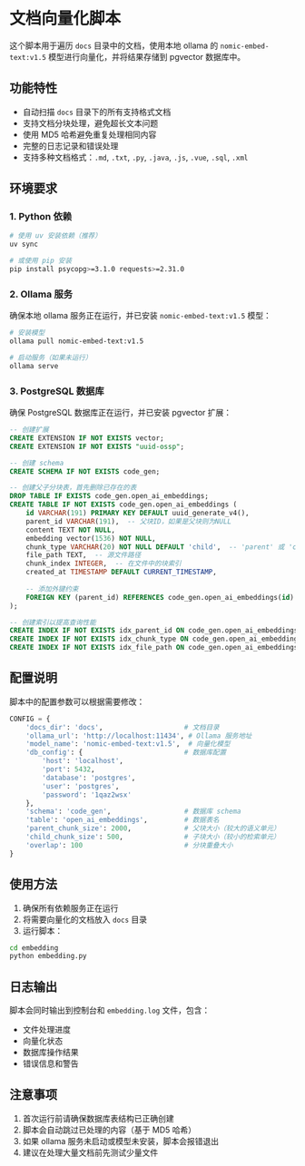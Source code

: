 # 文档向量化脚本

这个脚本用于遍历 `docs` 目录中的文档，使用本地 ollama 的 `nomic-embed-text:v1.5` 模型进行向量化，并将结果存储到 pgvector 数据库中。

## 功能特性

- 自动扫描 `docs` 目录下的所有支持格式文档
- 支持文档分块处理，避免超长文本问题
- 使用 MD5 哈希避免重复处理相同内容
- 完整的日志记录和错误处理
- 支持多种文档格式：`.md`, `.txt`, `.py`, `.java`, `.js`, `.vue`, `.sql`, `.xml`

## 环境要求

### 1. Python 依赖
```bash
# 使用 uv 安装依赖（推荐）
uv sync

# 或使用 pip 安装
pip install psycopg>=3.1.0 requests>=2.31.0
```

### 2. Ollama 服务
确保本地 ollama 服务正在运行，并已安装 `nomic-embed-text:v1.5` 模型：
```bash
# 安装模型
ollama pull nomic-embed-text:v1.5

# 启动服务（如果未运行）
ollama serve
```

### 3. PostgreSQL 数据库
确保 PostgreSQL 数据库正在运行，并已安装 pgvector 扩展：
```sql
-- 创建扩展
CREATE EXTENSION IF NOT EXISTS vector;
CREATE EXTENSION IF NOT EXISTS "uuid-ossp";

-- 创建 schema
CREATE SCHEMA IF NOT EXISTS code_gen;

-- 创建父子分块表，首先删除已存在的表
DROP TABLE IF EXISTS code_gen.open_ai_embeddings;
CREATE TABLE IF NOT EXISTS code_gen.open_ai_embeddings (
    id VARCHAR(191) PRIMARY KEY DEFAULT uuid_generate_v4(),
    parent_id VARCHAR(191),  -- 父块ID，如果是父块则为NULL
    content TEXT NOT NULL,
    embedding vector(1536) NOT NULL,
    chunk_type VARCHAR(20) NOT NULL DEFAULT 'child',  -- 'parent' 或 'child'
    file_path TEXT,  -- 源文件路径
    chunk_index INTEGER,  -- 在文件中的块索引
    created_at TIMESTAMP DEFAULT CURRENT_TIMESTAMP,
    
    -- 添加外键约束
    FOREIGN KEY (parent_id) REFERENCES code_gen.open_ai_embeddings(id) ON DELETE CASCADE
);

-- 创建索引以提高查询性能
CREATE INDEX IF NOT EXISTS idx_parent_id ON code_gen.open_ai_embeddings(parent_id);
CREATE INDEX IF NOT EXISTS idx_chunk_type ON code_gen.open_ai_embeddings(chunk_type);
CREATE INDEX IF NOT EXISTS idx_file_path ON code_gen.open_ai_embeddings(file_path);
```

## 配置说明

脚本中的配置参数可以根据需要修改：

```python
CONFIG = {
    'docs_dir': 'docs',                    # 文档目录
    'ollama_url': 'http://localhost:11434', # Ollama 服务地址
    'model_name': 'nomic-embed-text:v1.5',  # 向量化模型
    'db_config': {                         # 数据库配置
        'host': 'localhost',
        'port': 5432,
        'database': 'postgres',
        'user': 'postgres',
        'password': '1qaz2wsx'
    },
    'schema': 'code_gen',                  # 数据库 schema
    'table': 'open_ai_embeddings',         # 数据表名
    'parent_chunk_size': 2000,             # 父块大小（较大的语义单元）
    'child_chunk_size': 500,               # 子块大小（较小的检索单元）
    'overlap': 100                         # 分块重叠大小
}
```

## 使用方法

1. 确保所有依赖服务正在运行
2. 将需要向量化的文档放入 `docs` 目录
3. 运行脚本：

```bash
cd embedding
python embedding.py
```

## 日志输出

脚本会同时输出到控制台和 `embedding.log` 文件，包含：
- 文件处理进度
- 向量化状态
- 数据库操作结果
- 错误信息和警告

## 注意事项

1. 首次运行前请确保数据库表结构已正确创建
2. 脚本会自动跳过已处理的内容（基于 MD5 哈希）
3. 如果 ollama 服务未启动或模型未安装，脚本会报错退出
4. 建议在处理大量文档前先测试少量文件